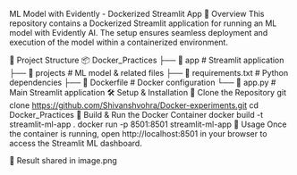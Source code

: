 ML Model with Evidently - Dockerized Streamlit App
📌 Overview
This repository contains a Dockerized Streamlit application for running an ML model with Evidently AI. The setup ensures seamless deployment and execution of the model within a containerized environment.

📂 Project Structure
📦 Docker_Practices
├── 📂 app          # Streamlit application
├── 📂 projects     # ML model & related files
├── 📜 requirements.txt  # Python dependencies
├── 📜 Dockerfile   # Docker configuration
└── 📜 app.py       # Main Streamlit application
🛠️ Setup & Installation
🔹 Clone the Repository
 git clone https://github.com/Shivanshvohra/Docker-experiments.git
 cd Docker_Practices
🔹 Build & Run the Docker Container
 docker build -t streamlit-ml-app .
 docker run -p 8501:8501 streamlit-ml-app
📌 Usage
Once the container is running, open http://localhost:8501 in your browser to access the Streamlit ML dashboard.

📸 Result
shared in image.png
